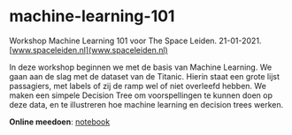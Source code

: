 # machine-learning-101

Workshop Machine Learning 101 voor The Space Leiden. 21-01-2021. [www.spaceleiden.nl](www.spaceleiden.nl)

In deze workshop beginnen we met de basis van Machine Learning. We gaan aan de slag met de dataset van de Titanic. Hierin staat een grote lijst passagiers, met labels of zij de ramp wel of niet overleefd hebben. We maken een simpele Decision Tree om voorspellingen te kunnen doen op deze data, en te illustreren hoe machine learning en decision trees werken.

**Online meedoen**: [notebook](https://colab.research.google.com/drive/1_de4HeQVsBSuXKEt5c-gPTafY0k1b7R7?usp=sharing)
